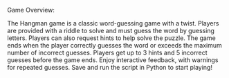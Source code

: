 Game Overview:

The Hangman game is a classic word-guessing game with a twist. Players are provided with a riddle to solve and must guess the word by guessing letters.
Players can also request hints to help solve the puzzle. The game ends when the player correctly guesses the word or exceeds the maximum number of incorrect guesses.
Players get up to 3 hints and 5 incorrect guesses before the game ends. Enjoy interactive feedback, with warnings for repeated guesses. Save and run the script in Python to start playing!
